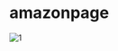 # amazonpage
![1](https://github.com/Pushpanjali16/amazonpage/assets/144333294/6968ea48-df8e-423c-af9c-e95b61746fed)
